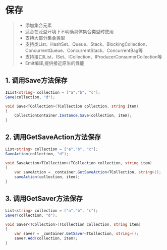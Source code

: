 # 保存
>* 添加集合元素
>* 适合在泛型环境下不明确具体集合类型时使用
>* 支持大部分集合类型
>* 支持类List、HashSet、Queue、Stack、BlockingCollection、ConcurrentQueue、ConcurrentStack、ConcurrentBag等
>* 支持接口IList、ISet、ICollection、IProducerConsumerCollection等
>* Emit编译,提供接近原生的性能

## 1. 调用Save方法保存
```csharp
IList<string> collection = ["a","b", "c"];
Save(collection, "d");

void Save<TCollection>(TCollection collection, string item)
{
    CollectionContainer.Instance.Save(collection, item);
}
```

## 2. 调用GetSaveAction方法保存
```csharp
List<string> collection = ["a","b", "c"];
SaveAction(collection, "d");

void SaveAction<TCollection>(TCollection collection, string item)
{
    var saveAction = _container.GetSaveAction<TCollection, string>();
    saveAction(collection, item);
}
```

## 3. 调用GetSaver方法保存
```csharp
List<string> collection = ["a","b", "c"];
Saver(collection, "d");

void Saver<TCollection>(TCollection collection, string item)
{
    var saver = _container.GetSaver<TCollection, string>();
    saver.Add(collection, item);
}
```